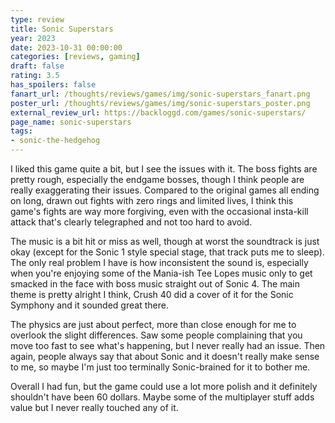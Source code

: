 ```yaml
---
type: review
title: Sonic Superstars
year: 2023
date: 2023-10-31 00:00:00
categories: [reviews, gaming]
draft: false
rating: 3.5
has_spoilers: false
fanart_url: /thoughts/reviews/games/img/sonic-superstars_fanart.png
poster_url: /thoughts/reviews/games/img/sonic-superstars_poster.png
external_review_url: https://backloggd.com/games/sonic-superstars/
page_name: sonic-superstars
tags:
- sonic-the-hedgehog
---
```


I liked this game quite a bit, but I see the issues with it. The boss fights are pretty rough, especially the endgame bosses, though I think people are really exaggerating their issues. Compared to the original games all ending on long, drawn out fights with zero rings and limited lives, I think this game's fights are way more forgiving, even with the occasional insta-kill attack that's clearly telegraphed and not too hard to avoid.

The music is a bit hit or miss as well, though at worst the soundtrack is just okay (except for the Sonic 1 style special stage, that track puts me to sleep). The only real problem I have is how inconsistent the sound is, especially when you're enjoying some of the Mania-ish Tee Lopes music only to get smacked in the face with boss music straight out of Sonic 4. The main theme is pretty alright I think, Crush 40 did a cover of it for the Sonic Symphony and it sounded great there.

The physics are just about perfect, more than close enough for me to overlook the slight differences. Saw some people complaining that you move too fast to see what's happening, but I never really had an issue. Then again, people always say that about Sonic and it doesn't really make sense to me, so maybe I'm just too terminally Sonic-brained for it to bother me.

Overall I had fun, but the game could use a lot more polish and it definitely shouldn't have been 60 dollars. Maybe some of the multiplayer stuff adds value but I never really touched any of it.

